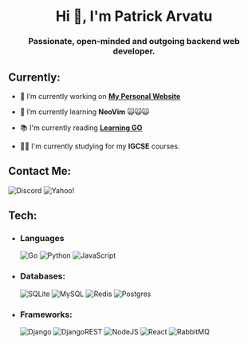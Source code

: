 <h1 align="center">Hi 👋, I'm Patrick Arvatu</h1>
<h3 align="center">Passionate, open-minded and outgoing backend web developer.</h3>

## Currently:

- 🔭 I’m currently working on [**My Personal Website**](https://github.com/Lambels/patrickarvatu.com)

- 🌱 I’m currently learning **NeoVim** 🙀🙀🙀

- 📚 I'm currently reading [**Learning GO**](https://www.oreilly.com/library/view/learning-go/9781492077206/)

- 👨‍🎓 I'm currently studying for my **IGCSE** courses.

## Contact Me:
![Discord](https://img.shields.io/badge/Discord-Lambels8829-%237289DA.svg?style=for-the-badge&logo=discord&logoColor=white) ![Yahoo!](https://img.shields.io/badge/Yahoo!-patrick.arvatu@yahoo.com-6001D2?style=for-the-badge&logo=Yahoo!&logoColor=white)

## Tech:

- ### Languages
  ![Go](https://img.shields.io/badge/go-%2300ADD8.svg?style=for-the-badge&logo=go&logoColor=white) ![Python](https://img.shields.io/badge/python-3670A0?style=for-the-badge&logo=python&logoColor=ffdd54) ![JavaScript](https://img.shields.io/badge/javascript-%23323330.svg?style=for-the-badge&logo=javascript&logoColor=%23F7DF1E)

- ### Databases:
  ![SQLite](https://img.shields.io/badge/sqlite-%2307405e.svg?style=for-the-badge&logo=sqlite&logoColor=white) ![MySQL](https://img.shields.io/badge/mysql-%2300f.svg?style=for-the-badge&logo=mysql&logoColor=white&color=black) ![Redis](https://img.shields.io/badge/redis-%23DD0031.svg?style=for-the-badge&logo=redis&logoColor=white) ![Postgres](https://img.shields.io/badge/postgres-%23316192.svg?style=for-the-badge&logo=postgresql&logoColor=white)

- ### Frameworks:
  ![Django](https://img.shields.io/badge/django-%23092E20.svg?style=for-the-badge&logo=django&logoColor=white) ![DjangoREST](https://img.shields.io/badge/DJANGO-REST-ff1709?style=for-the-badge&logo=django&logoColor=white&color=ff1709&labelColor=gray) ![NodeJS](https://img.shields.io/badge/node.js-6DA55F?style=for-the-badge&logo=node.js&logoColor=white) ![React](https://img.shields.io/badge/react-%2320232a.svg?style=for-the-badge&logo=react&logoColor=%2361DAFB) ![RabbitMQ](https://img.shields.io/badge/Rabbitmq-FF6600?style=for-the-badge&logo=rabbitmq&logoColor=white)
